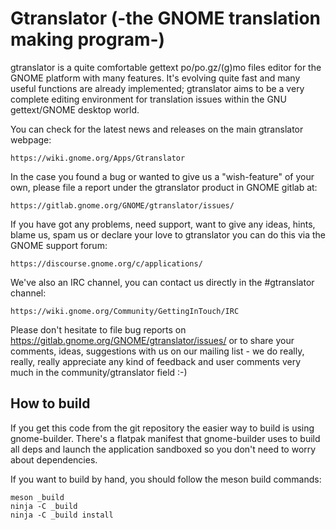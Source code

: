 # Gtranslator (-the GNOME translation making program-)

gtranslator is a quite comfortable gettext po/po.gz/(g)mo files editor for the
GNOME platform with many features. It's evolving quite fast and many useful
functions are already implemented; gtranslator aims to be a very complete
editing environment for translation issues within the GNU gettext/GNOME desktop
world.

You can check for the latest news and releases on the main gtranslator webpage:

    https://wiki.gnome.org/Apps/Gtranslator

In the case you found a bug or wanted to give us a "wish-feature" of your own,
please file a report under the gtranslator product in GNOME gitlab at:

    https://gitlab.gnome.org/GNOME/gtranslator/issues/

If you have got any problems, need support, want to give any ideas, hints,
blame us, spam us or declare your love to gtranslator you can do this via the
GNOME support forum:

    https://discourse.gnome.org/c/applications/

We've also an IRC channel, you can contact us directly in the #gtranslator channel:

    https://wiki.gnome.org/Community/GettingInTouch/IRC

Please don't hesitate to file bug reports on
https://gitlab.gnome.org/GNOME/gtranslator/issues/ or to share your comments,
ideas, suggestions with us on our mailing list - we do really, really, really
appreciate any kind of feedback and user comments very much in the
community/gtranslator field :-)

## How to build

If you get this code from the git repository the easier way to build is using
gnome-builder. There's a flatpak manifest that gnome-builder uses to build all
deps and launch the application sandboxed so you don't need to worry about
dependencies.

If you want to build by hand, you should follow the meson build commands:

```
meson _build
ninja -C _build
ninja -C _build install
```
